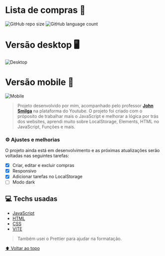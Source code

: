 # Lista de compras 🧾

![GitHub repo size](https://img.shields.io/github/repo-size/gustavros/README-template?style=for-the-badge)
![GitHub language count](https://img.shields.io/github/languages/count/gustavros/README-template?style=for-the-badge)

# Versão desktop 🖥

![Desktop]()

# Versão mobile 📱

![Mobile]()

> Projeto desenvolvido por mim, acompanhado pelo professor [**John Smilga**](https://github.com/john-smilga/) na plataforma do Youtube. O projeto foi criado com o próposito de trabalhar mais o JavaScript e melhorar a lógica por trás dos websites, aprendi muito sobre LocalStorage, Elements, HTML no JavaScript, Funções e mais.

### ⚙ Ajustes e melhorias

O projeto ainda está em desenvolvimento e as próximas atualizações serão voltadas nas seguintes tarefas:

- [x] Criar, editar e excluir compras
- [x] Responsivo
- [x] Adicionar tarefas no LocalStorage
- [ ] Modo dark 

## 💻 Techs usadas

- [JavaScript](https://www.javascript.com/)
- [HTML](https://developer.mozilla.org/en-US/docs/Web/HTML)
- [CSS](https://developer.mozilla.org/en-US/docs/Web/CSS)
- [VITE](https://vitejs.dev/)

> Também usei o Prettier para ajudar na formatação.

[⬆ Voltar ao topo](#Lista-de-compras)<br>
